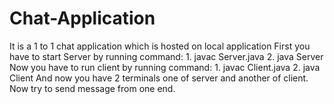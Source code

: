 # Chat-Application
It is a 1 to 1 chat application which is hosted on local application
First you have to start Server by running command: 1. javac Server.java  2. java Server
Now you have to run client by running command: 1. javac Client.java  2. java Client
And now you have 2 terminals one of server and another of client.
Now try to send message from one end.
